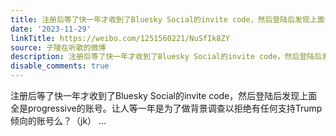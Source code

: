 ```yaml
---
title: 注册后等了快一年才收到了Bluesky Social的invite code，然后登陆后发现上面全是progressive的账号。让人等一年是为了做背景调查以拒绝有任何支持Trump倾向的账...
date: '2023-11-29'
linkTitle: https://weibo.com/1251560221/NuSfIk8ZY
source: 子陵在听歌的微博
description: 注册后等了快一年才收到了Bluesky Social的invite code，然后登陆后发现上面全是progressive的账号。让人等一年是为了做背景调查以拒绝有任何支持Trump倾向的账号么？（jk）  ...
disable_comments: true
---
```

注册后等了快一年才收到了Bluesky Social的invite code，然后登陆后发现上面全是progressive的账号。让人等一年是为了做背景调查以拒绝有任何支持Trump倾向的账号么？（jk）  ...